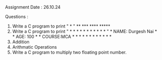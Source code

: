 Assignment Date : 26.10.24

Questions :
1. Write a C program to print " *      "
                                **
                                ***
                                ****
                                *****
2. Write a C program to print "  * * * * * * * * * * *  "
                                 * NAME: Durgesh Nai *
                                 * AGE: 100          *
                                 * COURSE:MCA        *
                                 * * * * * * * * * * *
3. Addition
4. Arithmatic Operations
5. Write a C program to multiply two floating point number.
